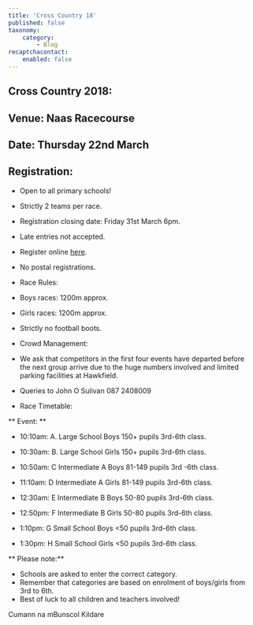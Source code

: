 ```yaml
---
title: 'Cross Country 18'
published: false
taxonomy:
    category:
        - Blog
recaptchacontact:
    enabled: false
---
```


## Cross Country 2018:

## Venue: Naas Racecourse

## Date: Thursday 22nd March

## Registration:

* Open to all primary schools!
* Strictly 2 teams per race.
* Registration closing date: Friday 31st March 6pm.
* Late entries not accepted. 
* Register online [here](https://goo.gl/forms/QCMid2yvprxEXdsn1).
* No postal registrations.

* Race Rules:
* Boys races: 1200m approx.
* Girls races: 1200m approx.
* Strictly no football boots.

* Crowd Management:

* We ask that competitors in the first four events have departed before the next group arrive due to the huge numbers involved and limited parking facilities at Hawkfield.
* Queries to John O Sulivan 087 2408009
* Race Timetable:

** Event: **

* 10:10am: A. Large School Boys 150+ pupils 3rd-6th class.

* 10:30am: B. Large School Girls 150+ pupils 3rd-6th class.

* 10:50am: C Intermediate A Boys 81-149 pupils 3rd -6th class.

* 11:10am: D Intermediate  A Girls 81-149 pupils 3rd-6th class.

* 12:30am: E Intermediate B Boys 50-80 pupils 3rd-6th class.

* 12:50pm: F Intermediate B Girls 50-80 pupils 3rd-6th class. 

* 1:10pm: G Small School Boys <50 pupils 3rd-6th class.

* 1:30pm: H Small School Girls <50 pupils 3rd-6th class.

** Please note:**
* Schools are asked to enter the correct category.
* Remember that categories are based on enrolment of boys/girls from 3rd to 6th.
* Best of luck to all children and teachers involved! 

Cumann na mBunscol Kildare